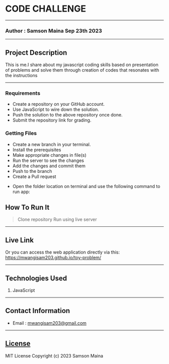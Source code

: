 # CODE CHALLENGE
*****
### Author : Samson Maina Sep 23th 2023
****
## Project Description
This is me.I share about my javascript coding skills based on presentation of problems and solve them through creation of codes that resonates with the instructions
******

### Requirements
*  Create a repository on your GitHub account. 
*  Use JavaScript to wire down the solution.
*  Push the solution to the above repository once done.
*  Submit the repository link for grading.


### Getting Files
- Create a new branch in your terminal.
- Install the prerequisites
- Make appropriate changes in file(s)
- Run the server to see the changes
- Add the changes and commit them
- Push to the branch 
- Create a Pull request
* Open the folder location on terminal and use the following command to run app:

## How To Run It
>  Clone repository
> Run using live server
*****
## Live Link
Or you can access the web application directly via this: https://mwangisam203.github.io/toy-problem/
*****
## Technologies Used
1. JavaScript
*****
## Contact Information
* Email : mwangisam203@gmail.com
*****
## [License](LICENSE)
MIT License
Copyright (c) 2023 Samson Maina